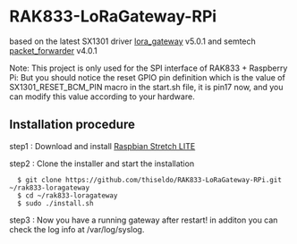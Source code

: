 # RAK833-LoRaGateway-RPi

based on the latest SX1301 driver [lora_gateway](https://github.com/Lora-net/lora_gateway) v5.0.1 and semtech [packet_forwarder](https://github.com/Lora-net/packet_forwarder) v4.0.1  

Note: This project is only used for the SPI interface of RAK833 + Raspberry Pi:
But you should notice the reset GPIO pin definition which is the value of SX1301_RESET_BCM_PIN macro in the start.sh file, it is pin17 now, and you can modify this value according to your hardware.

##	Installation procedure

step1 : Download and install [Raspbian Stretch LITE](https://www.raspberrypi.org/downloads/raspbian/) 


step2 : Clone the installer and start the installation

      $ git clone https://github.com/thiseldo/RAK833-LoRaGateway-RPi.git ~/rak833-loragateway
      $ cd ~/rak833-loragateway
      $ sudo ./install.sh

step3 : Now you have a running gateway after restart! in additon you can check the log info at /var/log/syslog.
